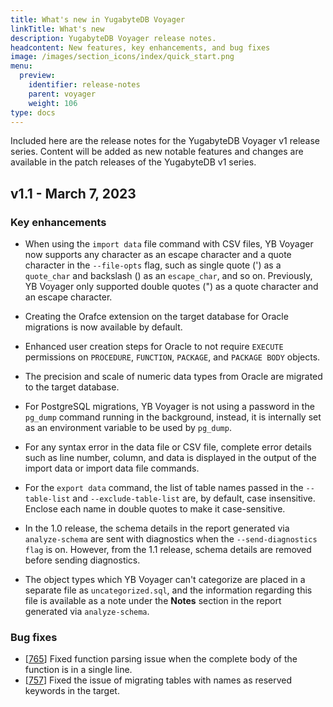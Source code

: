 ```yaml
---
title: What's new in YugabyteDB Voyager
linkTitle: What's new
description: YugabyteDB Voyager release notes.
headcontent: New features, key enhancements, and bug fixes
image: /images/section_icons/index/quick_start.png
menu:
  preview:
    identifier: release-notes
    parent: voyager
    weight: 106
type: docs
---
```


Included here are the release notes for the YugabyteDB Voyager v1 release series. Content will be added as new notable features and changes are available in the patch releases of the YugabyteDB v1 series.

## v1.1 - March 7, 2023

### Key enhancements

* When using the `import data` file command with CSV files, YB Voyager now supports any character as an escape character and a quote character in the `--file-opts` flag, such as single quote (') as a `quote_char` and backslash (\) as an `escape_char`, and so on. Previously, YB Voyager only supported double quotes (") as a quote character and an escape character. 

* Creating the Orafce extension on the target database for Oracle migrations is now available by default.

* Enhanced user creation steps for Oracle to not require `EXECUTE` permissions on `PROCEDURE`, `FUNCTION`, `PACKAGE`, and `PACKAGE BODY` objects.

* The precision and scale of numeric data types from Oracle are migrated to the target database.

* For PostgreSQL migrations, YB Voyager is not using a password in the `pg_dump` command running in the background, instead, it is internally set as an environment variable to be used by `pg_dump`.

* For any syntax error in the data file or CSV file, complete error details such as line number, column, and data is displayed in the output of the import data or import data file commands.

* For the `export data` command, the list of table names passed in the `--table-list` and `--exclude-table-list` are, by default, case insensitive. Enclose each name in double quotes to make it case-sensitive.

<!-- For the import data command,the behavior remains unchanged from the previous release. These names are, by default, case-sensitive. No need to enclose them in double-quotes. -->

* In the 1.0 release, the schema details in the report generated via `analyze-schema` are sent with diagnostics when the `--send-diagnostics flag` is on. However, from the 1.1 release, schema details are removed before sending diagnostics.

* The object types which YB Voyager can't categorize are placed in a separate file as `uncategorized.sql`, and the information regarding this file is available as a note under the **Notes** section in the report generated via `analyze-schema`.

### Bug fixes

* [[765](https://github.com/yugabyte/yb-voyager/issues/765)] Fixed function parsing issue when the complete body of the function is in a single line.
* [[757](https://github.com/yugabyte/yb-voyager/issues/757)] Fixed the issue of migrating tables with names as reserved keywords in the target.
